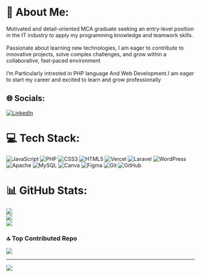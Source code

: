 # 💫 About Me:
Motivated and detail-oriented MCA graduate seeking an entry-level position in the IT industry to apply my programming knowledge and teamwork skills.<br><br>Passionate about learning new technologies, I am eager to contribute to innovative projects, solve complex challenges, and grow within a collaborative, fast-paced environment<br><br>I’m Particularly intrested in PHP language And Web Development.I am eager to start my career and excited to learn and grow professionally


## 🌐 Socials:
[![LinkedIn](https://img.shields.io/badge/LinkedIn-%230077B5.svg?logo=linkedin&logoColor=white)](https://www.linkedin.com/in/jaydeep-sosa006) 

# 💻 Tech Stack:
![JavaScript](https://img.shields.io/badge/javascript-%23323330.svg?style=for-the-badge&logo=javascript&logoColor=%23F7DF1E) ![PHP](https://img.shields.io/badge/php-%23777BB4.svg?style=for-the-badge&logo=php&logoColor=white) ![CSS3](https://img.shields.io/badge/css3-%231572B6.svg?style=for-the-badge&logo=css3&logoColor=white) ![HTML5](https://img.shields.io/badge/html5-%23E34F26.svg?style=for-the-badge&logo=html5&logoColor=white) ![Vercel](https://img.shields.io/badge/vercel-%23000000.svg?style=for-the-badge&logo=vercel&logoColor=white) ![Laravel](https://img.shields.io/badge/laravel-%23FF2D20.svg?style=for-the-badge&logo=laravel&logoColor=white) ![WordPress](https://img.shields.io/badge/WordPress-%23117AC9.svg?style=for-the-badge&logo=WordPress&logoColor=white) ![Apache](https://img.shields.io/badge/apache-%23D42029.svg?style=for-the-badge&logo=apache&logoColor=white) ![MySQL](https://img.shields.io/badge/mysql-4479A1.svg?style=for-the-badge&logo=mysql&logoColor=white) ![Canva](https://img.shields.io/badge/Canva-%2300C4CC.svg?style=for-the-badge&logo=Canva&logoColor=white) ![Figma](https://img.shields.io/badge/figma-%23F24E1E.svg?style=for-the-badge&logo=figma&logoColor=white) ![Git](https://img.shields.io/badge/git-%23F05033.svg?style=for-the-badge&logo=git&logoColor=white) ![GitHub](https://img.shields.io/badge/github-%23121011.svg?style=for-the-badge&logo=github&logoColor=white)
# 📊 GitHub Stats:
![](https://github-readme-stats.vercel.app/api?username=jaydeep-sosa&theme=dark&hide_border=false&include_all_commits=false&count_private=false)<br/>
![](https://github-readme-streak-stats.herokuapp.com/?user=jaydeep-sosa&theme=dark&hide_border=false)<br/>
![](https://github-readme-stats.vercel.app/api/top-langs/?username=jaydeep-sosa&theme=dark&hide_border=false&include_all_commits=false&count_private=false&layout=compact)

### 🔝 Top Contributed Repo
![](https://github-contributor-stats.vercel.app/api?username=jaydeep-sosa&limit=5&theme=dark&combine_all_yearly_contributions=true)

---
[![](https://visitcount.itsvg.in/api?id=jaydeep-sosa&icon=0&color=0)](https://visitcount.itsvg.in)

<!-- Proudly created with GPRM ( https://gprm.itsvg.in ) -->
